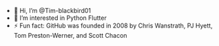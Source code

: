 - 👋 Hi, I’m @Tim-blackbird01
- 👀 I’m interested in Python Flutter 
- ⚡ Fun fact: GitHub was founded in 2008 by Chris Wanstrath, PJ Hyett, Tom Preston-Werner, and Scott Chacon

<!---
Tim-blackbird01/Tim-blackbird01 is a ✨ special ✨ repository because its `README.md` (this file) appears on your GitHub profile.
You can click the Preview link to take a look at your changes.
--->
